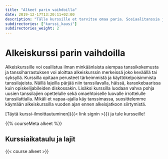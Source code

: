 ```yaml
---
title: "Alkeet parin vaihdoilla"
date: 2019-12-17T13:20:11+02:00
description: "Tälle kurssille et tarvitse omaa paria. Sosiaalitanssia ja uusiin ihmisiin tutustumista parhaimmillaan."
subdirectories: ["kurssi_kausi"]
subdirectories_weight: 2
---
```

# Alkeiskurssi parin vaihdoilla
Alkeiskurssille voi osallistua ilman minkäänlaista aiempaa tanssikokemusta ja tanssiharrastuksen voi aloittaa alkeiskurssin merkeissä joko keväällä tai syksyllä. Kurssilla opitaan perusteet tärkeimmistä ja käyttökelpoisimmista tanssilajeista. Näillä lajeilla pärjää niin tanssilavalla, häissä, karaokebaarissa kuin opiskelijabileiden diskossakin. Lisäksi kurssilla luodaan vahva pohja uusien tanssilajien opettelulle sekä omaehtoiselle luovalle irrottelulle tanssilattialla. Mikäli et vapaa-ajalla käy tanssimassa, suosittelemme käymään alkeiskurssilla vuoden ajan ennen alkeisjatkoon siirtymistä.

[Täytä kurssi-ilmoittautuminen]({{< link signin >}}) ja tule kursseille!

{{% courseMeta alkeet %}}

## Kurssiaikataulu ja lajit
{{< course alkeet >}}
